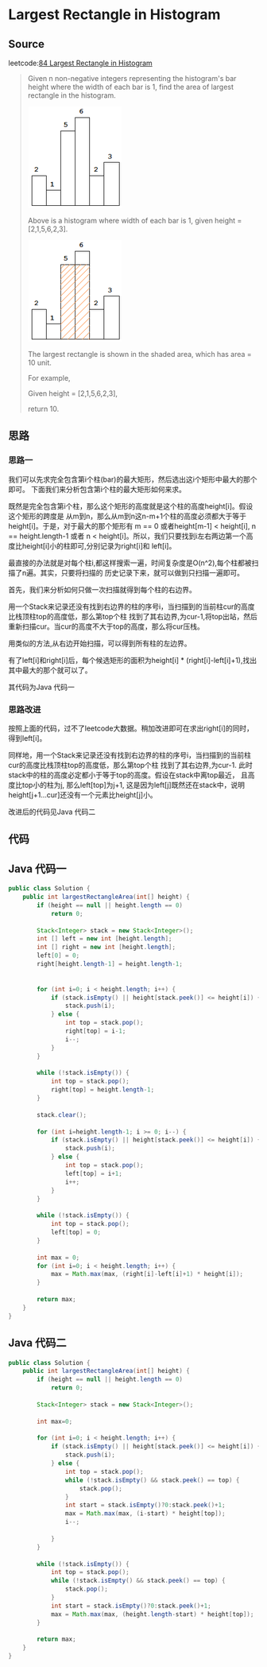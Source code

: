 # Largest Rectangle in Histogram
## Source
leetcode:[84 Largest Rectangle in Histogram](https://leetcode.com/problems/largest-rectangle-in-histogram/)
> Given n non-negative integers representing the histogram's bar height where the
> width of each bar is 1, find the area of largest rectangle in the histogram.
> 
> ![histogram](images/histogram.png)
> 
> Above is a histogram where width of each bar is 1, given height = [2,1,5,6,2,3].
> 
> ![histogram_area](images/histogram_area.png)
> 
> The largest rectangle is shown in the shaded area, which has area = 10 unit.
> 
> For example,
>
> Given height = [2,1,5,6,2,3],
>
> return 10.

## 思路
### 思路一
我们可以先求完全包含第i个柱(bar)的最大矩形，然后选出这i个矩形中最大的那个即可。
下面我们来分析包含第i个柱的最大矩形如何来求。

既然是完全包含第i个柱，那么这个矩形的高度就是这个柱的高度height[i]。假设这个矩形的跨度是
从m到n，那么从m到n这n-m+1个柱的高度必须都大于等于height[i]。于是，对于最大的那个矩形有
m == 0 或者height[m-1] < height[i], n == height.length-1 或者 n <
height[i]。所以，我们只要找到i左右两边第一个高度比height[i]小的柱即可,分别记录为right[i]和
left[i]。


最直接的办法就是对每个柱i,都这样搜索一遍，时间复杂度是O(n^2),每个柱都被扫描了n遍。其实，只要将扫描的
历史记录下来，就可以做到只扫描一遍即可。

首先，我们来分析如何只做一次扫描就得到每个柱的右边界。

用一个Stack来记录还没有找到右边界的柱的序号i，当扫描到的当前柱cur的高度比栈顶柱top的高度低，那么第top个柱
找到了其右边界,为cur-1,将top出站，然后重新扫描cur。当cur的高度不大于top的高度，那么将cur压栈。


用类似的方法,从右边开始扫描，可以得到所有柱的左边界。

有了left[i]和right[i]后，每个候选矩形的面积为height[i] * (right[i]-left[i]+1),找出其中最大的那个就可以了。

其代码为Java 代码一

### 思路改进
按照上面的代码，过不了leetcode大数据。稍加改进即可在求出right[i]的同时，得到left[i]。

同样地，用一个Stack来记录还没有找到右边界的柱的序号i，当扫描到的当前柱cur的高度比栈顶柱top的高度低，那么第top个柱
找到了其右边界,为cur-1.  此时stack中的柱的高度必定都小于等于top的高度。假设在stack中离top最近，
且高度比top小的柱为j, 那么left[top]为j+1, 这是因为left[j]既然还在stack中，说明height[j+1...cur]还没有一个元素比height[j]小。

改进后的代码见Java  代码二




## 代码
## Java 代码一
``` java
public class Solution {
    public int largestRectangleArea(int[] height) {
        if (height == null || height.length == 0)
            return 0;

        Stack<Integer> stack = new Stack<Integer>();
        int [] left = new int [height.length];
        int [] right = new int [height.length];
        left[0] = 0;
        right[height.length-1] = height.length-1;


        for (int i=0; i < height.length; i++) {
            if (stack.isEmpty() || height[stack.peek()] <= height[i]) {
                stack.push(i);
            } else {
                int top = stack.pop();
                right[top] = i-1;
                i--;
            }
        }

        while (!stack.isEmpty()) {
            int top = stack.pop();
            right[top] = height.length-1;
        }

        stack.clear();

        for (int i=height.length-1; i >= 0; i--) {
            if (stack.isEmpty() || height[stack.peek()] <= height[i]) {
                stack.push(i);
            } else {
                int top = stack.pop();
                left[top] = i+1;
                i++;
            }
        }

        while (!stack.isEmpty()) {
            int top = stack.pop();
            left[top] = 0;
        }

        int max = 0;
        for (int i=0; i < height.length; i++) {
            max = Math.max(max, (right[i]-left[i]+1) * height[i]);
        }

        return max;
    }
}
```
## Java 代码二
``` java
public class Solution {
    public int largestRectangleArea(int[] height) {
        if (height == null || height.length == 0)
            return 0;

        Stack<Integer> stack = new Stack<Integer>();

        int max=0;

        for (int i=0; i < height.length; i++) {
            if (stack.isEmpty() || height[stack.peek()] <= height[i]) {
                stack.push(i);
            } else {
                int top = stack.pop();
                while (!stack.isEmpty() && stack.peek() == top) {
                    stack.pop();
                }
                int start = stack.isEmpty()?0:stack.peek()+1;
                max = Math.max(max, (i-start) * height[top]);
                i--;

            }
        }

        while (!stack.isEmpty()) {
            int top = stack.pop();
            while (!stack.isEmpty() && stack.peek() == top) {
                stack.pop();
            }
            int start = stack.isEmpty()?0:stack.peek()+1;
            max = Math.max(max, (height.length-start) * height[top]);
        }

        return max;
    }
}
````


